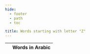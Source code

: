 ```yaml
---
hide:
  - footer
  - path
  - toc

title: Words starting with letter "Z"
---
```


|  | Words in Arabic |
| ---- | ---- |
